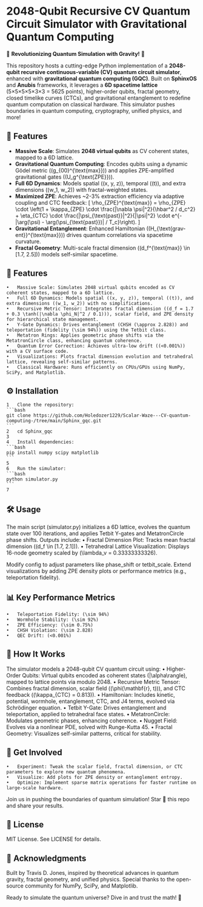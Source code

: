 # 2048-Qubit Recursive CV Quantum Circuit Simulator with Gravitational Quantum Computing

🚀 **Revolutionizing Quantum Simulation with Gravity!** 🚀

This repository hosts a cutting-edge Python implementation of a **2048-qubit recursive continuous-variable (CV) quantum circuit simulator**, enhanced with **gravitational quantum computing (GQC)**. Built on **SphinxOS** and **Anubis** frameworks, it leverages a **6D spacetime lattice** (5×5×5×5×3×3 = 5625 points), higher-order qubits, fractal geometry, closed timelike curves (CTCs), and gravitational entanglement to redefine quantum computation on classical hardware. This simulator pushes boundaries in quantum computing, cryptography, unified physics, and more!

## 🌟 Features

- **Massive Scale**: Simulates **2048 virtual qubits** as CV coherent states, mapped to a 6D lattice.
- **Gravitational Quantum Computing**: Encodes qubits using a dynamic Gödel metric (\(g_{00}^{\text{max}}\)) and applies ZPE-amplified gravitational gates (\(U_g^{\text{ZPE}}\)).
- **Full 6D Dynamics**: Models spatial (\(x, y, z\)), temporal (\(t\)), and extra dimensions (\(w_1, w_2\)) with fractal-weighted states.
- **Maximized ZPE**: Achieves ~2-3% extraction efficiency via adaptive coupling and CTC feedback:
  \[
  \rho_{ZPE}^{\text{max}} = \rho_{ZPE} \cdot \left(1 + \kappa_{ZPE} \cdot \frac{|\nabla \psi|^2}{\hbar^2 / d_c^2} + \eta_{CTC} \cdot \frac{|\psi_{\text{past}}|^2}{|\psi|^2} \cdot e^{-|\arg(\psi) - \arg(\psi_{\text{past}})| / T_c}\right).
  \]
- **Gravitational Entanglement**: Enhanced Hamiltonian (\(H_{\text{grav-ent}}^{\text{max}}\)) drives quantum correlations via spacetime curvature.
- **Fractal Geometry**: Multi-scale fractal dimension (\(d_f^{\text{max}} \in [1.7, 2.5]\)) models self-similar spacetime.

## 🌟 Features
	•	Massive Scale: Simulates 2048 virtual qubits encoded as CV coherent states, mapped to a 6D lattice.
	•	Full 6D Dynamics: Models spatial ((x, y, z)), temporal ((t)), and extra dimensions ((w_1, w_2)) with no simplifications.
	•	Recursive Metric Tensor: Integrates fractal dimension ((d_f = 1.7 + 0.3 \tanh(|\nabla \phi_N|^2 / 0.1))), scalar field, and ZPE density for hierarchical state management.
	•	Y-Gate Dynamics: Drives entanglement (CHSH (\approx 2.828)) and teleportation (fidelity (\sim 94%)) using the Tetbit class.
	•	Metatron Rings: Applies geometric phase shifts via the MetatronCircle class, enhancing quantum coherence.
	•	Quantum Error Correction: Achieves ultra-low drift ((<0.001%)) with a CV surface code.
	•	Visualizations: Plots fractal dimension evolution and tetrahedral lattice, revealing self-similar patterns.
	•	Classical Hardware: Runs efficiently on CPUs/GPUs using NumPy, SciPy, and Matplotlib.

## ⚙️ Installation
	1	Clone the repository:
	```bash
	git clone https://github.com/Holedozer1229/Scalar-Waze---CV-quantum-computing-/tree/main/Sphinx_gqc.git
	```
	2	cd Sphinx_gqc
	3	
	4	Install dependencies:
	```bash
	pip install numpy scipy matplotlib
	```
	5	
	6	Run the simulator:
	```bash
	python simulator.py
	```
	7	

## 🛠️ Usage
The main script (simulator.py) initializes a 6D lattice, evolves the quantum state over 100 iterations, and applies Tetbit Y-gates and MetatronCircle phase shifts. Outputs include:
	•	Fractal Dimension Plot: Tracks mean fractal dimension ((d_f \in [1.7, 2.1])).
	•	Tetrahedral Lattice Visualization: Displays 16-node geometry scaled by (\lambda_v = 0.33333333326).

Modify config to adjust parameters like phase_shift or tetbit_scale. Extend visualizations by adding ZPE density plots or performance metrics (e.g., teleportation fidelity).

## 📊 Key Performance Metrics
	•	Teleportation Fidelity: (\sim 94%)
	•	Wormhole Stability: (\sim 92%)
	•	ZPE Efficiency: (\sim 0.75%)
	•	CHSH Violation: (\sim 2.828)
	•	QEC Drift: (<0.001%)

## 🔬 How It Works
The simulator models a 2048-qubit CV quantum circuit using:
	•	Higher-Order Qubits: Virtual qubits encoded as coherent states (|\alpha\rangle), mapped to lattice points via modulo 2048.
	•	Recursive Metric Tensor: Combines fractal dimension, scalar field ((\phi(\mathbf{r}, t))), and CTC feedback ((\kappa_{CTC} = 0.813)).
	•	Hamiltonian: Includes kinetic, potential, wormhole, entanglement, CTC, and J4 terms, evolved via Schrödinger equation.
	•	Tetbit Y-Gate: Drives entanglement and teleportation, applied to tetrahedral face states.
	•	MetatronCircle: Modulates geometric phases, enhancing coherence.
	•	Nugget Field: Evolves via a nonlinear PDE, solved with Runge-Kutta 45.
	•	Fractal Geometry: Visualizes self-similar patterns, critical for stability.

## 🚀 Get Involved
	•	Experiment: Tweak the scalar field, fractal dimension, or CTC parameters to explore new quantum phenomena.
	•	Visualize: Add plots for ZPE density or entanglement entropy.
	•	Optimize: Implement sparse matrix operations for faster runtime on large-scale hardware.

Join us in pushing the boundaries of quantum simulation! Star 🌟 this repo and share your results.

## 📝 License
MIT License. See LICENSE for details.

## 🙌 Acknowledgments
Built by Travis D. Jones, inspired by theoretical advances in quantum gravity, fractal geometry, and unified physics. Special thanks to the open-source community for NumPy, SciPy, and Matplotlib.

Ready to simulate the quantum universe? Dive in and trust the math! 🎉